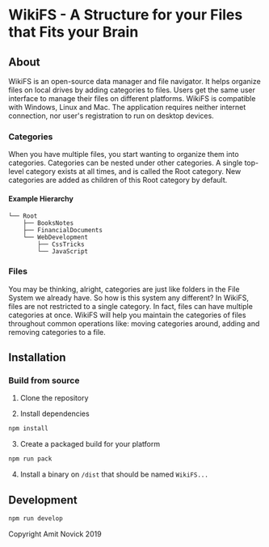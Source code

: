 # WikiFS - A Structure for your Files that Fits your Brain
## About

WikiFS is an open-source data manager and file navigator. It helps organize files on local drives by adding categories to files. Users get the same user interface to manage their files on different platforms. WikiFS is compatible with Windows, Linux and Mac. The application requires neither internet connection, nor user's registration to run on desktop devices.

### Categories

When you have multiple files, you start wanting to organize them into categories.
Categories can be nested under other categories.
A single top-level category exists at all times, and is called the Root category.
New categories are added as children of this Root category by default.

#### Example Hierarchy

```
└── Root
    ├── BooksNotes
    ├── FinancialDocuments
    └── WebDevelopment
        ├── CssTricks
        └── JavaScript
```

### Files

You may be thinking, alright, categories are just like folders in the File System we already have.
So how is this system any different?
In WikiFS, files are not restricted to a single category.
In fact, files can have multiple categories at once. WikiFS will help you maintain the categories of files throughout common operations like: moving categories around, adding and removing categories to a file.

## Installation
### Build from source
1. Clone the repository

2. Install dependencies
```bash
npm install
```

3. Create a packaged build for your platform
```bash
npm run pack
```

4. Install a binary on `/dist` that should be named `WikiFS...`

## Development

```bash
npm run develop
```

Copyright Amit Novick 2019